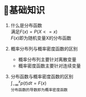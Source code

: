 # :ocean:基础知识
1. 什么是分布函数  
   满足$F(x)=P(X<=x)$  
   $F(x)$即为随机变量X的分布函数

2. 概率分布列与概率密度函数的区别
   - 概率分布列主要针对离散变量  
   - 概率密度函数主要针对连续变量
  
3. 分布函数与概率密度函数的区别  
   $\int_{-\infty}^xp(t)dt=F(x)$  
   `分布函数的导数即为概率密度函数`

